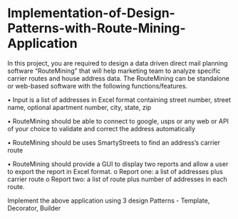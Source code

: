 # Implementation-of-Design-Patterns-with-Route-Mining-Application

In this project, you are required to design a data driven direct mail planning software “RouteMining” that will help marketing team to analyze specific carrier routes and house address data. The RouteMining can be standalone or web-based software with the following functions/features. 

•	Input is a list of addresses in Excel format containing street number, street name, optional apartment number, city, state, zip

•	RouteMining should be able to connect to google, usps or any web or API of your choice to validate and correct the address automatically

•	RouteMining should be uses SmartyStreets to find an address’s carrier route

•	RouteMining should provide a GUI to display two reports and allow a user to export the report in Excel format.
o	Report one: a list of addresses plus carrier route
o	Report two: a list of route plus number of addresses in each route.

Implement the above application using 3 design Patterns - Template, Decorator, Builder
